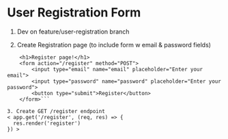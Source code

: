 # User Registration Form
1. Dev on feature/user-registration branch

2. Create Registration page (to include form w email & password fields)
```<body>
    <h1>Register page!</h1>
    <form action="/register" method="POST">
        <input type="email" name="email" placeholder="Enter your email">
        <input type="password" name="password" placeholder="Enter your password">
        <button type="submit">Register</button>
    </form>```

3. Create GET /register endpoint
< app.get('/register', (req, res) => {
  res.render('register')
}) >